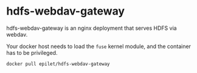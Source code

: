 hdfs-webdav-gateway
===================

hdfs-webdav-gateway is an nginx deployment that serves HDFS via webdav.

Your docker host needs to load the `fuse` kernel module, and the container has to be privileged.

```
docker pull epilet/hdfs-webdav-gateway
```
